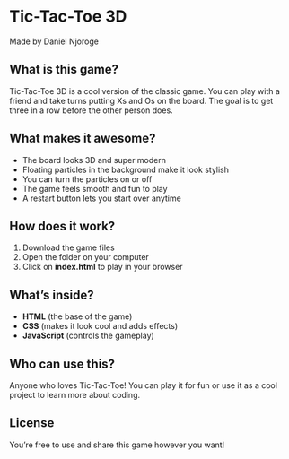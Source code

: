 # Tic-Tac-Toe 3D  

Made by Daniel Njoroge  

## What is this game?  

Tic-Tac-Toe 3D is a cool version of the classic game. You can play with a friend and take turns putting Xs and Os on the board. The goal is to get three in a row before the other person does.  

## What makes it awesome?  

- The board looks 3D and super modern  
- Floating particles in the background make it look stylish  
- You can turn the particles on or off  
- The game feels smooth and fun to play  
- A restart button lets you start over anytime  

## How does it work?  

1. Download the game files  
2. Open the folder on your computer  
3. Click on **index.html** to play in your browser  

## What’s inside?  

- **HTML** (the base of the game)  
- **CSS** (makes it look cool and adds effects)  
- **JavaScript** (controls the gameplay)  

## Who can use this?  

Anyone who loves Tic-Tac-Toe! You can play it for fun or use it as a cool project to learn more about coding.  

## License  

You’re free to use and share this game however you want!  

